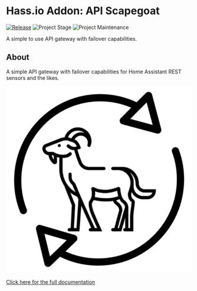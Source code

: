# Hass.io Addon: API Scapegoat

[![Release][release-shield]][release] ![Project Stage][project-stage-shield] ![Project Maintenance][maintenance-shield]

A simple to use API gateway with failover capabilities.

## About

A simple API gateway with failover capabilities for Home Assistant REST
sensors and the likes.

![banner][banner]

[Click here for the full documentation][docs]

[docs]: https://github.com/shawly/hassio-api-scapegoat/blob/v1.0.0/README.md
[maintenance-shield]: https://img.shields.io/maintenance/yes/2020.svg
[project-stage-shield]: https://img.shields.io/badge/project%20stage-experimental-yellow.svg
[release-shield]: https://img.shields.io/badge/version-v1.0.0-blue.svg
[release]: https://github.com/shawly/hassio-api-scapegoat/tree/v1.0.0
[banner]: https://raw.githubusercontent.com/shawly/hassio-addons-dev/master/apiscapegoat/logo.png